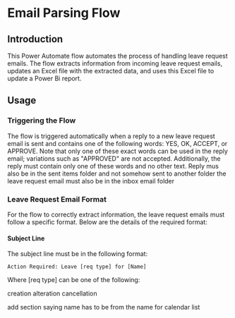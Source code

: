 # Email Parsing Flow

## Introduction
This Power Automate flow automates the process of handling leave request emails. The flow extracts information from incoming leave request emails, updates an Excel file with the extracted data, and uses this Excel file to update a Power Bi report.

## Usage
### Triggering the Flow
The flow is triggered automatically when a reply to a new leave request email is sent and contains one of the following words: YES, OK, ACCEPT, or APPROVE. Note that only one of these exact words can be used in the reply email; variations such as "APPROVED" are not accepted. Additionally, the reply must contain only one of these words and no other text. Reply mus also be in the sent items folder and not somehow sent to another folder the leave request email must also be in the inbox email folder

### Leave Request Email Format
For the flow to correctly extract information, the leave request emails must follow a specific format. Below are the details of the required format:
#### Subject Line
The subject line must be in the following format:
```
Action Required: Leave [req type] for [Name]
```
Where [req type] can be one of the following:

creation
alteration
cancellation

add section saying name has to be from the name for calendar list
